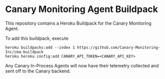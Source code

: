 # Canary Monitoring Agent Buildpack

This repository contains a Heroku Buildpack for the Canary Monitoring Agent.

To add this buildpack, execute

    heroku buildpacks:add --index 1 https://github.com/Canary-Monitoring-Inc/cma-buildpack
    heroku heroku config:add CANARY_API_TOKEN=<CANARY_API_KEY>

Any Canary In-Process Agents will now have their telemetry collected and sent off to the Canary backend.

